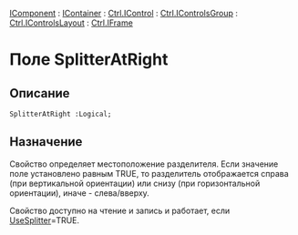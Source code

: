 ﻿---
Link: .Ctrl.IFrame.@SplitterAtRight
---

[IComponent](topic:Com.Custom.ComClasses.IComponent.Default) :
[IContainer](topic:Com.Custom.ComClasses.IContainer.Default) :
[Ctrl.IControl](topic:Com.Custom.ComClasses.Ctrl.IControl.Default) :
[Ctrl.IControlsGroup](topic:Com.Custom.ComClasses.Ctrl.IControlsGroup.Default) :
[Ctrl.IControlsLayout](topic:Com.Custom.ComClasses.Ctrl.IControlsLayout.Default) :
[Ctrl.IFrame](Default)

# Поле SplitterAtRight

## Описание

    SplitterAtRight :Logical;

## Назначение

Свойство определяет местоположение разделителя. Если значение поле установлено равным TRUE,
то разделитель отображается справа (при вертикальной ориентации) или снизу (при
горизонтальной ориентации), иначе - слева/вверху.

Свойство доступно на чтение и запись и работает, если [UseSplitter](UseSplitter)=TRUE.




